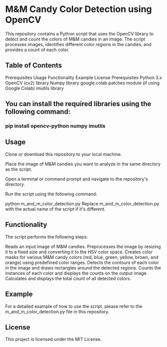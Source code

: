 # M&M Candy Color Detection using OpenCV
This repository contains a Python script that uses the OpenCV library to detect and count the colors of M&M candies in an image. The script processes images, identifies different color regions in the candies, and provides a count of each color.

## Table of Contents
Prerequisites
Usage
Functionality
Example
License
Prerequisites
Python 3.x
OpenCV (cv2) library
Numpy library
google.colab.patches module (if using Google Colab)
imutils library

## You can install the required libraries using the following command:


### pip install opencv-python numpy imutils
## Usage
Clone or download this repository to your local machine.

Place the image of M&M candies you want to analyze in the same directory as the script.

Open a terminal or command prompt and navigate to the repository's directory.

Run the script using the following command:


python m_and_m_color_detection.py
Replace m_and_m_color_detection.py with the actual name of the script if it's different.

## Functionality
The script performs the following steps:

Reads an input image of M&M candies.
Preprocesses the image by resizing it to a fixed size and converting it to the HSV color space.
Creates color masks for various M&M candy colors (red, blue, green, yellow, brown, and orange) using predefined color ranges.
Detects the contours of each color in the image and draws rectangles around the detected regions.
Counts the instances of each color and displays the counts on the output image.
Calculates and displays the total count of all detected colors.
## Example
For a detailed example of how to use the script, please refer to the m_and_m_color_detection.py file in this repository.

## License
This project is licensed under the MIT License.


